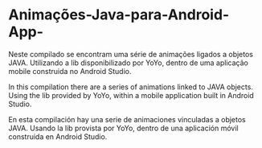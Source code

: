 # Animações-Java-para-Android-App-

Neste compilado se encontram uma série de animações ligados a objetos JAVA. Utilizando a lib disponibilizado por YoYo, dentro de uma aplicação mobile construida no Android Studio. 

In this compilation there are a series of animations linked to JAVA objects. Using the lib provided by YoYo, within a mobile application built in Android Studio.

En esta compilación hay una serie de animaciones vinculadas a objetos JAVA. Usando la lib provista por YoYo, dentro de una aplicación móvil construida en Android Studio.
